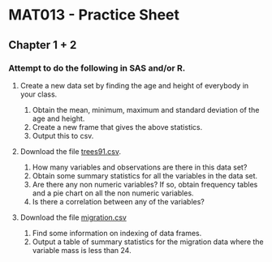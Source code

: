 # MAT013 - Practice Sheet
## Chapter 1 + 2
### Attempt to do the following in SAS and/or R.

1. Create a new data set by finding the age and height of everybody in your class.

    1. Obtain the mean, minimum, maximum and standard deviation of the age and height.
    2. Create a new frame that gives the above statistics.
    3. Output this to csv.

2. Download the file [trees91.csv](../Data/C1+C2/trees91.csv).

    1. How many variables and observations are there in this data set?
    2. Obtain some summary statistics for all the variables in the data set.
    3. Are there any non numeric variables? If so, obtain frequency tables and a pie chart on all the non numeric variables.
    4. Is there a correlation between any of the variables?

3. Download the file [migration.csv](../Data/C1+C2/migration.csv)

    1. Find some information on indexing of data frames.
    2. Output a table of summary statistics for the migration data where the variable mass is less than 24.
